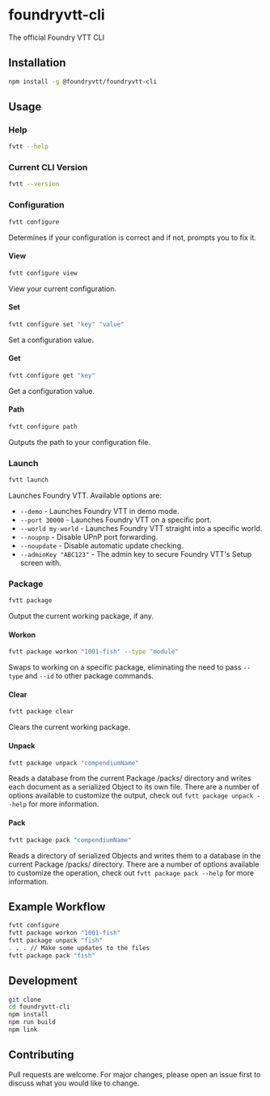# foundryvtt-cli
The official Foundry VTT CLI

## Installation
```bash
npm install -g @foundryvtt/foundryvtt-cli
```

## Usage
### Help
```bash
fvtt --help
```

### Current CLI Version
```bash
fvtt --version
```

### Configuration
```bash
fvtt configure
```
Determines if your configuration is correct and if not, prompts you to fix it.

#### View
```bash
fvtt configure view
```

View your current configuration.


#### Set
```bash
fvtt configure set "key" "value"
```

Set a configuration value.

#### Get
```bash
fvtt configure get "key"
```

Get a configuration value.

#### Path
```bash
fvtt configure path
```
Outputs the path to your configuration file.

### Launch

```bash
fvtt launch
```
Launches Foundry VTT. Available options are:
* `--demo` - Launches Foundry VTT in demo mode.
* `--port 30000` - Launches Foundry VTT on a specific port.
* `--world my-world` - Launches Foundry VTT straight into a specific world.
* `--noupnp` - Disable UPnP port forwarding.
* `--noupdate` - Disable automatic update checking.
* `--adminKey "ABC123"` - The admin key to secure Foundry VTT's Setup screen with.

### Package

```bash
fvtt package
```
Output the current working package, if any.

#### Workon
```bash
fvtt package workon "1001-fish" --type "module"
```
Swaps to working on a specific package, eliminating the need to pass `--type` and `--id` to other package commands.

#### Clear
```bash
fvtt package clear
```
Clears the current working package.

#### Unpack
```bash
fvtt package unpack "compendiumName"
```
Reads a database from the current Package /packs/ directory and writes each document as a serialized Object to its own file.
There are a number of options available to customize the output, check out `fvtt package unpack --help` for more information.

#### Pack
```bash
fvtt package pack "compendiumName"
```

Reads a directory of serialized Objects and writes them to a database in the current Package /packs/ directory. There are a number of options available to customize the operation, check out `fvtt package pack --help` for more information.

## Example Workflow

```bash
fvtt configure
fvtt package workon "1001-fish"
fvtt package unpack "fish"
. . . // Make some updates to the files
fvtt package pack "fish"
```

## Development
```bash
git clone
cd foundryvtt-cli
npm install
npm run build
npm link
```

## Contributing
Pull requests are welcome. For major changes, please open an issue first to discuss what you would like to change.
